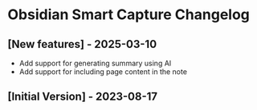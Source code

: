 # Obsidian Smart Capture Changelog

## [New features] - 2025-03-10

- Add support for generating summary using AI
- Add support for including page content in the note

## [Initial Version] - 2023-08-17
